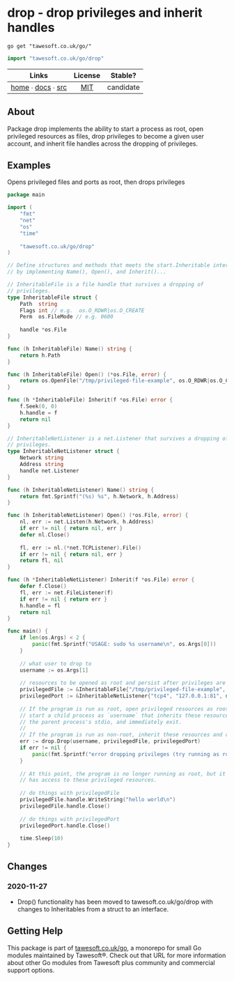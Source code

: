 # drop - drop privileges and inherit handles

```shell script
go get "tawesoft.co.uk/go/"
```

```go
import "tawesoft.co.uk/go/drop"
```

|  Links  | License | Stable? |
|:-------:|:-------:|:-------:|
| [home][home_drop] ∙ [docs][docs_drop] ∙ [src][src_drop] | [MIT][copy_drop] | candidate |

[home_drop]: https://tawesoft.co.uk/go/drop
[src_drop]:  https://github.com/tawesoft/go/tree/master/drop
[docs_drop]: https://godoc.org/tawesoft.co.uk/go/drop
[copy_drop]: https://github.com/tawesoft/go/tree/master/drop/LICENSE.txt

## About

Package drop implements the ability to start a process as root, open
privileged resources as files, drop privileges to become a given user account,
and inherit file handles across the dropping of privileges.


## Examples


Opens privileged files and ports as root, then drops privileges
```go
package main

import (
    "fmt"
    "net"
    "os"
    "time"
    
    "tawesoft.co.uk/go/drop"
)

// Define structures and methods that meets the start.Inheritable interface
// by implementing Name(), Open(), and Inherit()...

// InheritableFile is a file handle that survives a dropping of
// privileges.
type InheritableFile struct {
    Path  string
    Flags int // e.g.  os.O_RDWR|os.O_CREATE
    Perm  os.FileMode // e.g. 0600
    
    handle *os.File
}

func (h InheritableFile) Name() string {
    return h.Path
}

func (h InheritableFile) Open() (*os.File, error) {
    return os.OpenFile("/tmp/privileged-file-example", os.O_RDWR|os.O_CREATE, 0600)
}

func (h *InheritableFile) Inherit(f *os.File) error {
    f.Seek(0, 0)
    h.handle = f
    return nil
}

// InheritableNetListener is a net.Listener that survives a dropping of
// privileges.
type InheritableNetListener struct {
    Network string
    Address string
    handle net.Listener
}

func (h InheritableNetListener) Name() string {
    return fmt.Sprintf("(%s) %s", h.Network, h.Address)
}

func (h InheritableNetListener) Open() (*os.File, error) {
    nl, err := net.Listen(h.Network, h.Address)
    if err != nil { return nil, err }
    defer nl.Close()
    
    fl, err := nl.(*net.TCPListener).File()
    if err != nil { return nil, err }
    return fl, nil
}

func (h *InheritableNetListener) Inherit(f *os.File) error {
    defer f.Close()
    fl, err := net.FileListener(f)
    if err != nil { return err }
    h.handle = fl
    return nil
}

func main() {
    if len(os.Args) < 2 {
        panic(fmt.Sprintf("USAGE: sudo %s username\n", os.Args[0]))
    }
    
    // what user to drop to
    username := os.Args[1]
    
    // resources to be opened as root and persist after privileges are dropped
    privilegedFile := &InheritableFile{"/tmp/privileged-file-example", os.O_RDWR|os.O_CREATE, 0600, nil}
    privilegedPort := &InheritableNetListener{"tcp4", "127.0.0.1:81", nil}
    
    // If the program is run as root, open privileged resources as root, then
    // start a child process as `username` that inherits these resources and
    // the parent process's stdio, and immediately exit.
    //
    // If the program is run as non-root, inherit these resources and continue.
    err := drop.Drop(username, privilegedFile, privilegedPort)
    if err != nil {
        panic(fmt.Sprintf("error dropping privileges (try running as root): %v", err))
    }
    
    // At this point, the program is no longer running as root, but it still
    // has access to these privileged resources.
    
    // do things with privilegedFile
    privilegedFile.handle.WriteString("hello world\n")
    privilegedFile.handle.Close()
    
    // do things with privilegedPort
    privilegedPort.handle.Close()
    
    time.Sleep(10)
}
```

## Changes

### 2020-11-27

* Drop() functionality has been moved to tawesoft.co.uk/go/drop with
changes to Inheritables from a struct to an interface.


## Getting Help

This package is part of [tawesoft.co.uk/go](https://www.tawesoft.co.uk/go),
a monorepo for small Go modules maintained by Tawesoft®.
Check out that URL for more information about other Go modules from
Tawesoft plus community and commercial support options.